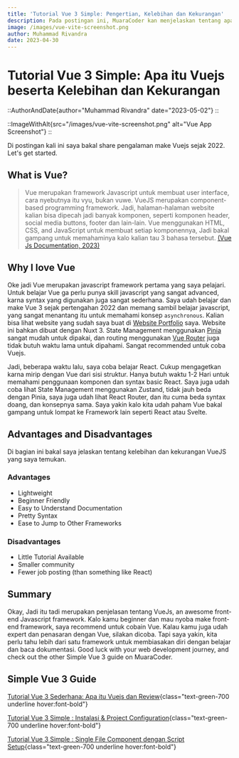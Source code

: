 ```yaml
---
title: 'Tutorial Vue 3 Simple: Pengertian, Kelebihan dan Kekurangan'
description: Pada postingan ini, MuaraCoder kan menjelaskan tentang apa itu VueJs, serta pengalaman penggunaan, kelebihan, kekurangan, dan kenapa saya rekomendasiin untuk pake Vuejs. 
image: /images/vue-vite-screenshot.png
author: Muhammad Rivandra
date: 2023-04-30
---
```


# Tutorial Vue 3 Simple: Apa itu Vuejs beserta Kelebihan dan Kekurangan

::AuthorAndDate{author="Muhammad Rivandra" date="2023-05-02"}
::

::ImageWithAlt{src="/images/vue-vite-screenshot.png" alt="Vue App Screenshot"}
::

Di postingan kali ini saya bakal share pengalaman make Vuejs sejak 2022. Let's get started. 

## What is Vue?

>Vue merupakan framework Javascript untuk membuat user interface, cara nyebutnya itu vyu, bukan vuwe. VueJS merupakan component-based programming framework. Jadi, halaman-halaman website kalian bisa dipecah jadi banyak komponen, seperti komponen header, social media buttons, footer dan lain-lain. Vue menggunakan HTML, CSS, and JavaScript untuk membuat setiap komponennya, Jadi bakal gampang untuk memahaminya kalo kalian tau 3 bahasa tersebut. [(Vue Js Documentation, 2023)](https://vuejs.org/guide/introduction.html#what-is-vue)


## Why I love Vue

Oke jadi Vue merupakan javascript framework pertama yang saya pelajari. Untuk belajar Vue ga perlu punya skill javascript yang sangat advanced, karna syntax yang digunakan juga sangat sederhana. Saya udah belajar dan make Vue 3 sejak pertengahan 2022 dan memang sambil belajar javascript, yang sangat menantang itu untuk memahami konsep `asynchronous`. Kalian bisa lihat website yang sudah saya buat di [Website Portfolio](https://muhammad-rivandra.netlify.app/#/) saya. Website ini bahkan dibuat dengan Nuxt 3. State Management menggunakan [Pinia](https://pinia.vuejs.org) sangat mudah untuk dipakai, dan routing menggunakan [Vue Router](https://router.vuejs.org) juga tidak butuh waktu lama untuk dipahami. Sangat recommended untuk coba Vuejs. 


Jadi, beberapa waktu lalu, saya coba belajar React. Cukup mengagetkan karna mirip dengan Vue dari sisi struktur. Hanya butuh waktu 1-2 Hari untuk memahami penggunaan komponen dan syntax basic React. Saya juga udah coba lihat State Management menggunakan Zustand, tidak jauh beda dengan Pinia, saya juga udah lihat React Router, dan itu cuma beda syntax doang, dan konsepnya sama. Saya yakin kalo kita udah paham Vue bakal gampang untuk lompat ke Framework lain seperti React atau Svelte.

## Advantages and Disadvantages

Di bagian ini bakal saya jelaskan tentang kelebihan dan kekurangan VueJS yang saya temukan.

### Advantages

* Lightweight
* Beginner Friendly
* Easy to Understand Documentation
* Pretty Syntax
* Ease to Jump to Other Frameworks


### Disadvantages 

* Little Tutorial Available 
* Smaller community
* Fewer job posting (than something like React)


## Summary

Okay, Jadi itu tadi merupakan penjelasan tentang VueJs, an awesome front-end Javascript framework. Kalo kamu beginner dan mau nyoba make front-end framework, saya recommend untuk cobain Vue. Kalau kamu juga udah expert dan penasaran dengan Vue, silakan dicoba. Tapi saya yakin, kita perlu tahu lebih dari satu framework untuk membiasakan diri dengan belajar dan baca dokumentasi. Good luck with your web development journey, and check out the other Simple Vue 3 guide on MuaraCoder.

## Simple Vue 3 Guide

[Tutorial Vue 3 Sederhana: Apa itu Vuejs dan Review](/id/front-end/what-is-vue-and-why-i-love-it){class="text-green-700 underline hover:font-bold"}

[Tutorial Vue 3 Simple : Instalasi & Project Configuration](/id/front-end/vue-installation-and-project-configuration){class="text-green-700 underline hover:font-bold"}

[Tutorial Vue 3 Simple : Single File Component dengan Script Setup](/id/front-end/vue-sfc){class="text-green-700 underline hover:font-bold"}

<!-- [Simple Vue 3 Guide: Intro to Vue Router](/){class="text-green-700 underline hover:font-bold"}

[Simple Vue 3 Guide: Deploying Free on Netlify](/){class="text-green-700 underline hover:font-bold"}
 -->
